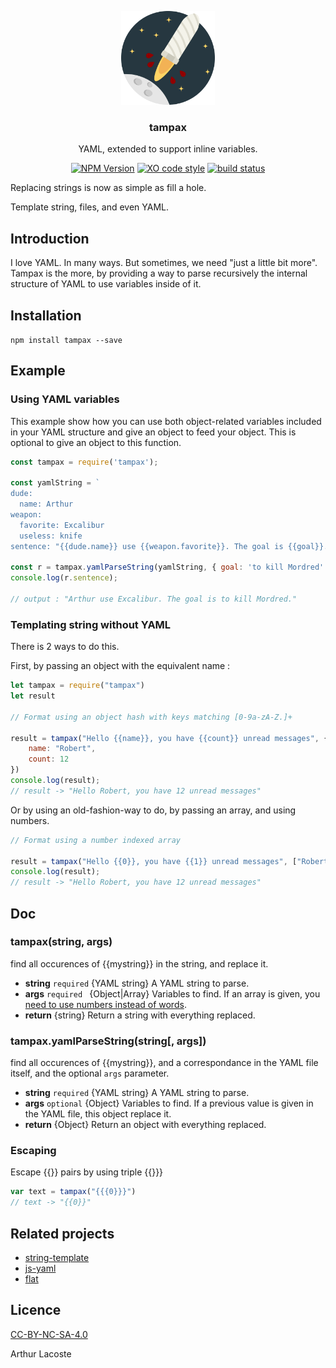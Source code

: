 <p align="center">
  <img src="icon/logo.svg" height="150">
  <h3 align="center">tampax</h3>
  <p align="center">YAML, extended to support inline variables.<p>
  <p align="center"><a href="https://npmjs.org/package/tampax"><img src="https://img.shields.io/npm/v/tampax.svg" alt="NPM Version"></a> <a href="https://github.com/sindresorhus/xo"><img src="https://img.shields.io/badge/code_style-XO-5ed9c7.svg" alt="XO code style"></a> <a href="https://travis-ci.org/arthurlacoste/tampax"><img src="https://secure.travis-ci.org/arthurlacoste/tampax.svg" alt="build status"></a>
  </p>
</p>
 
Replacing strings is now as simple as fill a hole.

Template string, files, and even YAML.

## Introduction

I love YAML. In many ways. But sometimes, we need "just a little bit more". Tampax is the more, by providing a way to parse recursively the internal structure of YAML to use variables inside of it. 
  
## Installation

`npm install tampax --save`

## Example

### Using YAML variables

This example show how you can use both object-related variables included in your YAML structure and give an object to feed your object. This is optional to give an object to this function.

```js
const tampax = require('tampax');

const yamlString = `
dude:
  name: Arthur
weapon:
  favorite: Excalibur
  useless: knife
sentence: "{{dude.name}} use {{weapon.favorite}}. The goal is {{goal}}."`;

const r = tampax.yamlParseString(yamlString, { goal: 'to kill Mordred' });
console.log(r.sentence);

// output : "Arthur use Excalibur. The goal is to kill Mordred."

```

### Templating string without YAML

There is 2 ways to do this.

First, by passing an object with the equivalent name :

```js
let tampax = require("tampax")
let result

// Format using an object hash with keys matching [0-9a-zA-Z.]+

result = tampax("Hello {{name}}, you have {{count}} unread messages", {
    name: "Robert",
    count: 12
})
console.log(result);
// result -> "Hello Robert, you have 12 unread messages"

```
<a name="array-using"></a>
Or by using an old-fashion-way to do, by passing an array, and using numbers.

```js
// Format using a number indexed array

result = tampax("Hello {{0}}, you have {{1}} unread messages", ["Robert", 12])
console.log(result);
// result -> "Hello Robert, you have 12 unread messages"

```


## Doc

### tampax(string, args) 

find all occurences of {{mystring}} in the string, and replace it.

- **string** `required` {YAML string} A YAML string to parse.
- **args** `required ` {Object|Array} Variables to find. If an array is given, you [need to use numbers instead of words](#array-using).
- **return** {string} Return a string with everything replaced.

### tampax.yamlParseString(string[, args]) 

find all occurences of {{mystring}}, and a correspondance in the YAML file itself, and the optional `args` parameter.

- **string** `required` {YAML string} A YAML string to parse.
- **args** `optional` {Object} Variables to find. If a previous value is given in the YAML file, this object replace it.
- **return** {Object} Return an object with everything replaced.


### Escaping

Escape {{}} pairs by using triple {{}}}

```js
var text = tampax("{{{0}}}")
// text -> "{{0}}"

```

## Related projects

* [string-template](https://github.com/Matt-Esch/string-template)
* [js-yaml](https://github.com/nodeca/js-yaml)
* [flat](https://github.com/hughsk/flat)

## Licence
[CC-BY-NC-SA-4.0](https://creativecommons.org/licenses/by-sa/4.0/) 

Arthur Lacoste
